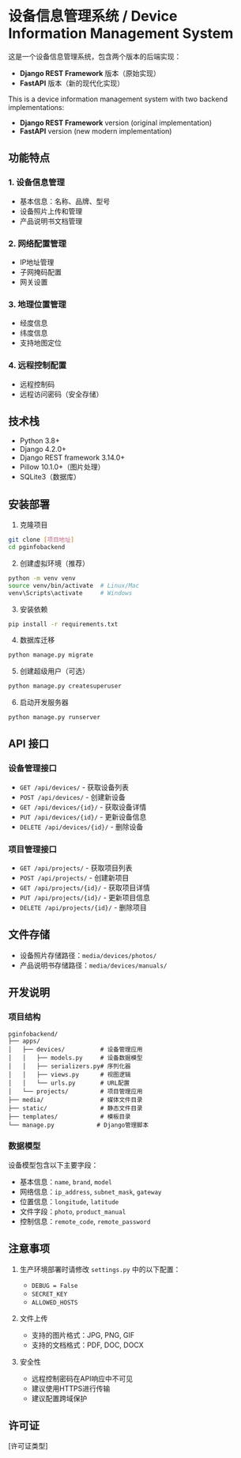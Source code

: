 # 设备信息管理系统 / Device Information Management System

这是一个设备信息管理系统，包含两个版本的后端实现：
- **Django REST Framework** 版本（原始实现）
- **FastAPI** 版本（新的现代化实现）

This is a device information management system with two backend implementations:
- **Django REST Framework** version (original implementation)  
- **FastAPI** version (new modern implementation)

## 功能特点

### 1. 设备信息管理
- 基本信息：名称、品牌、型号
- 设备照片上传和管理
- 产品说明书文档管理

### 2. 网络配置管理
- IP地址管理
- 子网掩码配置
- 网关设置

### 3. 地理位置管理
- 经度信息
- 纬度信息
- 支持地图定位

### 4. 远程控制配置
- 远程控制码
- 远程访问密码（安全存储）

## 技术栈

- Python 3.8+
- Django 4.2.0+
- Django REST framework 3.14.0+
- Pillow 10.1.0+（图片处理）
- SQLite3（数据库）

## 安装部署

1. 克隆项目
```bash
git clone [项目地址]
cd pginfobackend
```

2. 创建虚拟环境（推荐）
```bash
python -m venv venv
source venv/bin/activate  # Linux/Mac
venv\Scripts\activate     # Windows
```

3. 安装依赖
```bash
pip install -r requirements.txt
```

4. 数据库迁移
```bash
python manage.py migrate
```

5. 创建超级用户（可选）
```bash
python manage.py createsuperuser
```

6. 启动开发服务器
```bash
python manage.py runserver
```

## API 接口

### 设备管理接口
- `GET /api/devices/` - 获取设备列表
- `POST /api/devices/` - 创建新设备
- `GET /api/devices/{id}/` - 获取设备详情
- `PUT /api/devices/{id}/` - 更新设备信息
- `DELETE /api/devices/{id}/` - 删除设备

### 项目管理接口
- `GET /api/projects/` - 获取项目列表
- `POST /api/projects/` - 创建新项目
- `GET /api/projects/{id}/` - 获取项目详情
- `PUT /api/projects/{id}/` - 更新项目信息
- `DELETE /api/projects/{id}/` - 删除项目

## 文件存储

- 设备照片存储路径：`media/devices/photos/`
- 产品说明书存储路径：`media/devices/manuals/`

## 开发说明

### 项目结构
```
pginfobackend/
├── apps/
│   ├── devices/          # 设备管理应用
│   │   ├── models.py     # 设备数据模型
│   │   ├── serializers.py# 序列化器
│   │   ├── views.py      # 视图逻辑
│   │   └── urls.py       # URL配置
│   └── projects/         # 项目管理应用
├── media/                # 媒体文件目录
├── static/               # 静态文件目录
├── templates/            # 模板目录
└── manage.py            # Django管理脚本
```

### 数据模型
设备模型包含以下主要字段：
- 基本信息：`name`, `brand`, `model`
- 网络信息：`ip_address`, `subnet_mask`, `gateway`
- 位置信息：`longitude`, `latitude`
- 文件字段：`photo`, `product_manual`
- 控制信息：`remote_code`, `remote_password`

## 注意事项

1. 生产环境部署时请修改 `settings.py` 中的以下配置：
   - `DEBUG = False`
   - `SECRET_KEY`
   - `ALLOWED_HOSTS`

2. 文件上传
   - 支持的图片格式：JPG, PNG, GIF
   - 支持的文档格式：PDF, DOC, DOCX

3. 安全性
   - 远程控制密码在API响应中不可见
   - 建议使用HTTPS进行传输
   - 建议配置跨域保护

## 许可证

[许可证类型] 
